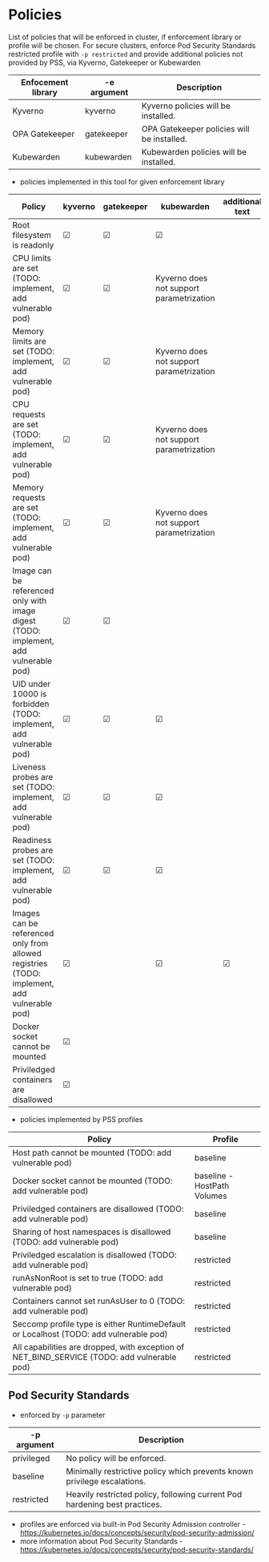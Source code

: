 # Policies
List of policies that will be enforced in cluster, if enforcement library or profile will be chosen.
For secure clusters, enforce Pod Security Standards restricted profile with `-p restricted` and provide additional policies not provided by PSS, via Kyverno, Gatekeeper or Kubewarden

| Enfocement library | -e argument | Description                                |
|--------------------|-------------|--------------------------------------------|
| Kyverno            | kyverno     | Kyverno policies will be installed.        |
| OPA Gatekeeper     | gatekeeper  | OPA Gatekeeper policies will be installed. |
| Kubewarden         | kubewarden  | Kubewarden policies will be installed.     |

- policies implemented in this tool for given enforcement library

| Policy               | kyverno  | gatekeeper | kubewarden |  additional text |
|----------------------|----------|------------|------------|------------------|
| Root filesystem is readonly | &#x2611; | &#x2611;   | &#x2611;   | |
| CPU limits are set (TODO: implement, add vulnerable pod) | &#x2611;   | &#x2611;   | Kyverno does not support parametrization |
| Memory limits are set (TODO: implement, add vulnerable pod) | &#x2611;   | &#x2611;   | Kyverno does not support parametrization |
| CPU requests are set (TODO: implement, add vulnerable pod) | &#x2611;   | &#x2611;   | Kyverno does not support parametrization |
| Memory requests are set (TODO: implement, add vulnerable pod) | &#x2611;   | &#x2611;   | Kyverno does not support parametrization |
| Image can be referenced only with image digest (TODO: implement, add vulnerable pod) | &#x2611;   | &#x2611;   |  |
| UID under 10000 is forbidden (TODO: implement, add vulnerable pod) | &#x2611;  | &#x2611;   | &#x2611;   |  |
| Liveness probes are set (TODO: implement, add vulnerable pod) | &#x2611;  | &#x2611;   | &#x2611;   |  |
| Readiness probes are set (TODO: implement, add vulnerable pod) | &#x2611;  | &#x2611;   | &#x2611;   |  |
| Images can be referenced only from allowed registries (TODO: implement, add vulnerable pod) | &#x2611; |  | &#x2611;   | &#x2611;   | Kyverno does not support parametrization. Imperative operations with value cannot be done in Kyverno.  |
| Docker socket cannot be mounted | &#x2611; | |  |  | Present in PSS baseline profile, thus not implemented in other libs |
| Priviledged containers are disallowed | &#x2611; | |  |  | Present in PSS baseline profile, thus not implemented in other libs |


- policies implemented by PSS profiles

| Policy               | Profile  |
|----------------------|----------|
| Host path cannot be mounted (TODO: add vulnerable pod) | baseline |
| Docker socket cannot be mounted (TODO: add vulnerable pod) | baseline - HostPath Volumes |
| Priviledged containers are disallowed (TODO: add vulnerable pod) | baseline |
| Sharing of host namespaces is disallowed (TODO: add vulnerable pod) | baseline |
| Priviledged escalation is disallowed (TODO: add vulnerable pod) | restricted |
| runAsNonRoot is set to true (TODO: add vulnerable pod) | restricted |
| Containers cannot set runAsUser to 0 (TODO: add vulnerable pod) | restricted |
| Seccomp profile type is either RuntimeDefault or Localhost (TODO: add vulnerable pod) | restricted |
| All capabilities are dropped, with exception of NET_BIND_SERVICE (TODO: add vulnerable pod) | restricted |



## Pod Security Standards 
- enforced by `-p` parameter

 | -p argument | Description                                                                |
 |-------------|----------------------------------------------------------------------------|
 | privileged  | No policy will be enforced.                                                |
 | baseline    | Minimally restrictive policy which prevents known privilege escalations.   |
 | restricted  | Heavily restricted policy, following current Pod hardening best practices. |

- profiles are enforced via built-in Pod Security Admission controller - https://kubernetes.io/docs/concepts/security/pod-security-admission/
- more information about Pod Security Standards - https://kubernetes.io/docs/concepts/security/pod-security-standards/